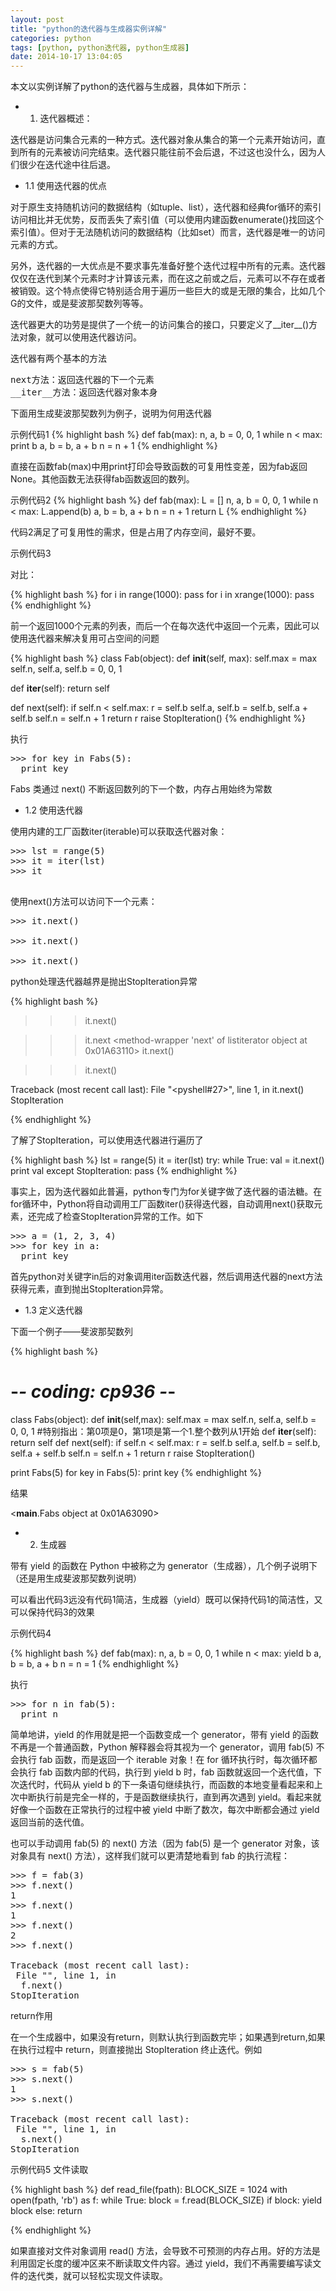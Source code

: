```yaml
---
layout: post
title: "python的迭代器与生成器实例详解"
categories: python 
tags: [python, python迭代器, python生成器]
date: 2014-10-17 13:04:05
---
```


本文以实例详解了python的迭代器与生成器，具体如下所示：

* 1. 迭代器概述：
 
迭代器是访问集合元素的一种方式。迭代器对象从集合的第一个元素开始访问，直到所有的元素被访问完结束。迭代器只能往前不会后退，不过这也没什么，因为人们很少在迭代途中往后退。
 
* 1.1 使用迭代器的优点
 
对于原生支持随机访问的数据结构（如tuple、list），迭代器和经典for循环的索引访问相比并无优势，反而丢失了索引值（可以使用内建函数enumerate()找回这个索引值）。但对于无法随机访问的数据结构（比如set）而言，迭代器是唯一的访问元素的方式。

另外，迭代器的一大优点是不要求事先准备好整个迭代过程中所有的元素。迭代器仅仅在迭代到某个元素时才计算该元素，而在这之前或之后，元素可以不存在或者被销毁。这个特点使得它特别适合用于遍历一些巨大的或是无限的集合，比如几个G的文件，或是斐波那契数列等等。

迭代器更大的功劳是提供了一个统一的访问集合的接口，只要定义了__iter__()方法对象，就可以使用迭代器访问。
 
迭代器有两个基本的方法
 
<pre>
next方法：返回迭代器的下一个元素
__iter__方法：返回迭代器对象本身
</pre>
下面用生成斐波那契数列为例子，说明为何用迭代器
 
示例代码1
{% highlight bash %}
def fab(max):
 n, a, b = 0, 0, 1
 while n < max:
   print b
   a, b = b, a + b
   n = n + 1
{% endhighlight %}

直接在函数fab(max)中用print打印会导致函数的可复用性变差，因为fab返回None。其他函数无法获得fab函数返回的数列。
 
示例代码2
{% highlight bash %}
def fab(max):
 L = []
 n, a, b = 0, 0, 1
 while n < max:
   L.append(b)
   a, b = b, a + b
   n = n + 1
 return L
{% endhighlight %}

代码2满足了可复用性的需求，但是占用了内存空间，最好不要。
 
示例代码3
 
对比：
	
{% highlight bash %}
for i in range(1000): pass
for i in xrange(1000): pass
{% endhighlight %}

前一个返回1000个元素的列表，而后一个在每次迭代中返回一个元素，因此可以使用迭代器来解决复用可占空间的问题
 
{% highlight bash %}
class Fab(object):
 def __init__(self, max):
   self.max = max
   self.n, self.a, self.b = 0, 0, 1
 
 def __iter__(self):
   return self
 
 def next(self):
   if self.n < self.max:
     r = self.b
     self.a, self.b = self.b, self.a + self.b
     self.n = self.n + 1
     return r
   raise StopIteration()
{% endhighlight %}

执行
<pre>
>>> for key in Fabs(5):
  print key
</pre>

Fabs 类通过 next() 不断返回数列的下一个数，内存占用始终为常数　　

* 1.2 使用迭代器

使用内建的工厂函数iter(iterable)可以获取迭代器对象：
	
<pre>
>>> lst = range(5)
>>> it = iter(lst)
>>> it
<listiterator object at 0x01A63110>
</pre>

使用next()方法可以访问下一个元素：
<pre>
>>> it.next()
  
>>> it.next()
  
>>> it.next()
</pre>

python处理迭代器越界是抛出StopIteration异常
	
{% highlight bash %}
>>> it.next()
  
>>> it.next
<method-wrapper 'next' of listiterator object at 0x01A63110>
>>> it.next()
  
>>> it.next()
  
Traceback (most recent call last):
 File "<pyshell#27>", line 1, in <module>
  it.next()
StopIteration

{% endhighlight %}

了解了StopIteration，可以使用迭代器进行遍历了
	
{% highlight bash %}
lst = range(5)
it = iter(lst)
try:
  while True:
    val = it.next()
    print val
except StopIteration:
  pass
{% endhighlight %}

事实上，因为迭代器如此普遍，python专门为for关键字做了迭代器的语法糖。在for循环中，Python将自动调用工厂函数iter()获得迭代器，自动调用next()获取元素，还完成了检查StopIteration异常的工作。如下
	
<pre>
>>> a = (1, 2, 3, 4)
>>> for key in a:
  print key
</pre>

首先python对关键字in后的对象调用iter函数迭代器，然后调用迭代器的next方法获得元素，直到抛出StopIteration异常。

* 1.3 定义迭代器
 
下面一个例子——斐波那契数列
	
{% highlight bash %}
# -*- coding: cp936 -*-
class Fabs(object):
  def __init__(self,max):
    self.max = max
    self.n, self.a, self.b = 0, 0, 1 #特别指出：第0项是0，第1项是第一个1.整个数列从1开始
  def __iter__(self):
    return self
  def next(self):
    if self.n < self.max:
      r = self.b
      self.a, self.b = self.b, self.a + self.b
      self.n = self.n + 1
      return r
    raise StopIteration()
  
print Fabs(5)
for key in Fabs(5):
  print key
{% endhighlight %}

结果

<__main__.Fabs object at 0x01A63090>

* 2. 生成器 

带有 yield 的函数在 Python 中被称之为 generator（生成器），几个例子说明下（还是用生成斐波那契数列说明）
 
可以看出代码3远没有代码1简洁，生成器（yield）既可以保持代码1的简洁性，又可以保持代码3的效果
 
示例代码4　
	
{% highlight bash %}
def fab(max):
  n, a, b = 0, 0, 1
  while n < max:
    yield b
    a, b = b, a + b
    n = n = 1
{% endhighlight %}

执行
<pre>
>>> for n in fab(5):
  print n
</pre>
简单地讲，yield 的作用就是把一个函数变成一个 generator，带有 yield 的函数不再是一个普通函数，Python 解释器会将其视为一个 generator，调用 fab(5) 不会执行 fab 函数，而是返回一个 iterable 对象！在 for 循环执行时，每次循环都会执行 fab 函数内部的代码，执行到 yield b 时，fab 函数就返回一个迭代值，下次迭代时，代码从 yield b 的下一条语句继续执行，而函数的本地变量看起来和上次中断执行前是完全一样的，于是函数继续执行，直到再次遇到 yield。看起来就好像一个函数在正常执行的过程中被 yield 中断了数次，每次中断都会通过 yield 返回当前的迭代值。
 
也可以手动调用 fab(5) 的 next() 方法（因为 fab(5) 是一个 generator 对象，该对象具有 next() 方法），这样我们就可以更清楚地看到 fab 的执行流程：
	
<pre>
>>> f = fab(3)
>>> f.next()
1
>>> f.next()
1
>>> f.next()
2
>>> f.next()
  
Traceback (most recent call last):
 File "<pyshell#62>", line 1, in <module>
  f.next()
StopIteration
</pre>

return作用

在一个生成器中，如果没有return，则默认执行到函数完毕；如果遇到return,如果在执行过程中 return，则直接抛出 StopIteration 终止迭代。例如
 
<pre>
>>> s = fab(5)
>>> s.next()
1
>>> s.next()
  
Traceback (most recent call last):
 File "<pyshell#66>", line 1, in <module>
  s.next()
StopIteration
</pre>

示例代码5  文件读取

{% highlight bash %}
def read_file(fpath):
 BLOCK_SIZE = 1024
 with open(fpath, 'rb') as f:
   while True:
     block = f.read(BLOCK_SIZE)
     if block:
       yield block
     else:
       return

{% endhighlight %}

如果直接对文件对象调用 read() 方法，会导致不可预测的内存占用。好的方法是利用固定长度的缓冲区来不断读取文件内容。通过 yield，我们不再需要编写读文件的迭代类，就可以轻松实现文件读取。
